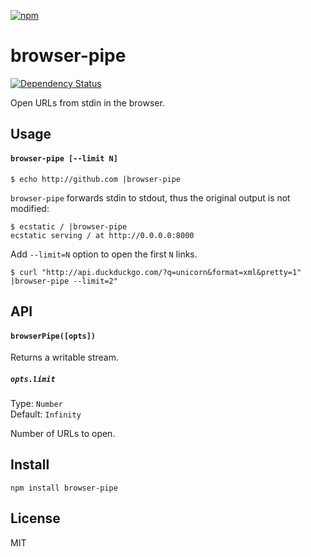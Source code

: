 [![npm](https://nodei.co/npm/browser-pipe.png)](https://npmjs.com/package/browser-pipe)

# browser-pipe

[![Dependency Status][david-badge]][david]

Open URLs from stdin in the browser.

[david]: https://david-dm.org/eush77/browser-pipe
[david-badge]: https://david-dm.org/eush77/browser-pipe.png

## Usage

#### `browser-pipe [--limit N]`

```
$ echo http://github.com |browser-pipe
```

`browser-pipe` forwards stdin to stdout, thus the original output is not modified:

```
$ ecstatic / |browser-pipe
ecstatic serving / at http://0.0.0.0:8000
```

Add `--limit=N` option to open the first `N` links.

```
$ curl "http://api.duckduckgo.com/?q=unicorn&format=xml&pretty=1" |browser-pipe --limit=2"
```

## API

#### `browserPipe([opts])`

Returns a writable stream.

##### `opts.limit`

Type: `Number`<br>
Default: `Infinity`

Number of URLs to open.

## Install

```
npm install browser-pipe
```

## License

MIT
